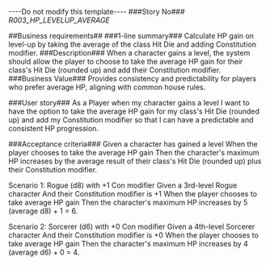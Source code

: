 ----Do not modify this template----
###Story No###
*R003_HP_LEVELUP_AVERAGE*

##Business requirements##
###1-line summary###
Calculate HP gain on level-up by taking the average of the class Hit Die and adding Constitution modifier.
###Description###
When a character gains a level, the system should allow the player to choose to take the average HP gain for their class's Hit Die (rounded up) and add their Constitution modifier.
###Business Value###
Provides consistency and predictability for players who prefer average HP, aligning with common house rules.

###User story###
As a Player
when my character gains a level
I want to have the option to take the average HP gain for my class's Hit Die (rounded up) and add my Constitution modifier
so that I can have a predictable and consistent HP progression.

###Acceptance criteria###
Given a character has gained a level
When the player chooses to take the average HP gain
Then the character's maximum HP increases by the average result of their class's Hit Die (rounded up) plus their Constitution modifier.

Scenario 1: Rogue (d8) with +1 Con modifier
Given a 3rd-level Rogue character
And their Constitution modifier is +1
When the player chooses to take average HP gain
Then the character's maximum HP increases by 5 (average d8) + 1 = 6.

Scenario 2: Sorcerer (d6) with +0 Con modifier
Given a 4th-level Sorcerer character
And their Constitution modifier is +0
When the player chooses to take average HP gain
Then the character's maximum HP increases by 4 (average d6) + 0 = 4.